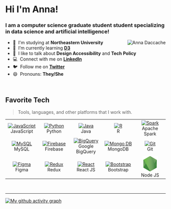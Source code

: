 
<h1 align="left" id="amdacccache-title"> Hi I'm Anna!</h1>
<h3 align="left">I am a computer science graduate student student specializing in data science and artificial intelligence!</h3>

<a href="#amdacccache-title">
  <img src="https://github-readme-stats.vercel.app/api?username=amdacccache&show_icons=true&theme=react&count_private=true&include_all_commits=true" alt="Anna Daccache" align="right" />
</a>

- :office: &nbsp;I'm studying at **Northeastern University**
- :seedling: &nbsp;I’m currently learning **[D3]**
- :speech_balloon: &nbsp;I like to talk about **Design Accessibility** and **Tech Policy**
- :computer: &nbsp;Connect with me on **[LinkedIn]**
- :bird: &nbsp;Follow me on **[Twitter]**
- :smile: &nbsp;Pronouns: **They/She**

<br>

<h2 align="left" id="amdacccache-tech">Favorite Tech</h2>

> Tools, languages, and other platforms that I work with.


<table align="center">
  <tr>
    <td align="center" width="96">
      <a href="#amdacccache-tech">
        <img src="https://upload.wikimedia.org/wikipedia/commons/thumb/9/99/Unofficial_JavaScript_logo_2.svg/1024px-Unofficial_JavaScript_logo_2.svg.png" width="48" height="48" alt="JavaScript" />
      </a>
      <br>JavaScript
    </td>
    <td align="center" width="96">
      <a href="#amdaccache-tech">
        <img src="https://upload.wikimedia.org/wikipedia/commons/thumb/c/c3/Python-logo-notext.svg/1200px-Python-logo-notext.svg.png" width="48" height="48" alt="Python" />
      </a>
      <br>Python
    </td>
    <td align="center" width="96">
      <a href="#amdaccache-tech" >
        <img src="https://cdn3.iconfinder.com/data/icons/logos-and-brands-adobe/512/181_Java-512.png" width="48" height="48" alt="Java" />
      </a>
      <br>Java
    </td>
    <td align="center"  width="96">
      <a href="#amdaccache-tech">
        <img src="https://www.pngall.com/wp-content/uploads/2017/05/Copyright-Symbol-R-Free-Download-PNG.png" width="48" height="48" alt="R" />
      </a>
      <br>R
    </td>
    <td align="center" width="96"> 
      <a href="#amdaccache-tech" >
        <img src="https://cloudnesil.com/wp-content/uploads/2018/12/apachesparklogo.png" width="48" height="48" alt="Spark" />
      </a>
      <br>Apache Spark
    </td>
  </tr>
  
  <tr>
    <td align="center"  width="96">
      <a href="#amdaccache-tech">
        <img src="https://www.freepnglogos.com/uploads/logo-mysql-png/logo-mysql-mysql-logo-png-images-are-download-crazypng-21.png" width="48" height="48" alt="MySQL" />
      </a>
      <br>MySQL
    </td>
    <td align="center" width="96">
      <a href="#amdaccache-tech">
        <img src="https://4.bp.blogspot.com/-rtNRVM3aIvI/XJX_U07Z-II/AAAAAAAAJXY/YpdOo490FTgdKOxM4qDG-2-EzcNFAWkKACK4BGAYYCw/s1600/logo%2Bfirebase%2Bicon.png" width="48" height="48" alt="Firebase" />
      </a>
      <br>Firebase
    </td>
    <td align="center"  width="96">
      <a href="#amdaccache-tech">
        <img src="https://www.marketingmilk.com/wp-content/uploads/2020/06/google-bigquery.png" width="48" height="48" alt="BigQuery" />
      </a>
      <br>Google BigQuery
    </td>
    <td align="center" width="96"> 
      <a href="#amdaccache-tech" >
        <img src="https://i.ibb.co/QXHcMvM/58481021cef1014c0b5e494b.png" width="48" height="48" alt="Mongo DB" />
      </a>
      <br>MongoDB
    </td>
    <td align="center" width="96">
      <a href="#amdaccache-tech" >
        <img src="https://upload.wikimedia.org/wikipedia/commons/thumb/3/3f/Git_icon.svg/1200px-Git_icon.svg.png" width="48" height="48" alt="Git" />
      </a>
      <br>Git
    </td>
  </tr>
   <tr>
    <td align="center" width="96">
      <a href="#amdaccache-tech">
        <img src="https://upload.wikimedia.org/wikipedia/commons/3/33/Figma-logo.svg" width="45" height="45" alt="Figma" />
      </a>
      <br>Figma
    </td>
     <td align="center" width="96"> 
      <a href="#amdaccache-tech" >
        <img src="https://cdn.worldvectorlogo.com/logos/redux.svg" width="48" height="48" alt="Redux" />
      </a>
      <br>Redux
    </td>
     <td align="center" width="96">
      <a href="#amdaccache-tech">
        <img src="https://brandlogos.net/wp-content/uploads/2020/09/react-logo.png" width="48" height="48" alt="React" />
      </a>
      <br>React JS
    </td>
    <td align="center" width="96">
      <a href="#amdaccache-tech">
        <img src="https://cdn.worldvectorlogo.com/logos/bootstrap-4.svg" width="48" height="48" alt="Bootstrap" />
      </a>
      <br>Bootstrap
    </td>
    <td align="center" width="96">
      <a href="#amdaccache-tech">
        <img src="https://raw.githubusercontent.com/github/explore/80688e429a7d4ef2fca1e82350fe8e3517d3494d/topics/nodejs/nodejs.png" width="48" height="48" alt="Node JS" />
      </a>
      <br>Node JS
    </td>
  </tr>
    
</table>


[linkedin]: https://www.linkedin.com/in/annadaccache "LinkedIn"
[twitter]: https://twitter.com/annadaccache97 "Twitter"
[D3]: https://d3js.org/ "D3"

<br>

***

[![My github activity graph](https://activity-graph.herokuapp.com/graph?username=amdacccache&theme=github)](https://github.com/amdacccache)

